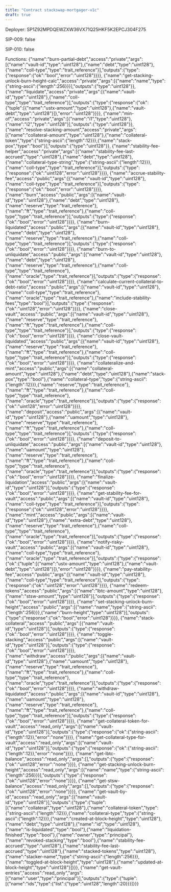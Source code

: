 ```yaml
---
title: "Contract stackswap-mortgager-v1c"
draft: true
---
```

Deployer: SP1Z92MPDQEWZXW36VX71Q25HKF5K2EPCJ304F275

SIP-009: false

SIP-010: false

Functions:
{"name":"burn-partial-debt","access":"private","args":[{"name":"vault-id","type":"uint128"},{"name":"debt","type":"uint128"},{"name":"coll-type","type":"trait_reference"}],"outputs":{"type":{"response":{"ok":"bool","error":"uint128"}}}}, {"name":"get-stacking-unlock-burn-height-calc","access":"private","args":[{"name":"name","type":{"string-ascii":{"length":256}}}],"outputs":{"type":"uint128"}}, {"name":"liquidate","access":"private","args":[{"name":"vault-id","type":"uint128"},{"name":"coll-type","type":"trait_reference"}],"outputs":{"type":{"response":{"ok":{"tuple":[{"name":"ustx-amount","type":"uint128"},{"name":"vault-debt","type":"uint128"}]},"error":"uint128"}}}}, {"name":"min-of","access":"private","args":[{"name":"i1","type":"uint128"},{"name":"i2","type":"uint128"}],"outputs":{"type":"uint128"}}, {"name":"resolve-stacking-amount","access":"private","args":[{"name":"collateral-amount","type":"uint128"},{"name":"collateral-token","type":{"string-ascii":{"length":12}}},{"name":"stack-pox","type":"bool"}],"outputs":{"type":"uint128"}}, {"name":"stability-fee-helper","access":"private","args":[{"name":"stability-fee-last-accrued","type":"uint128"},{"name":"debt","type":"uint128"},{"name":"collateral-type-string","type":{"string-ascii":{"length":12}}},{"name":"coll-type","type":"trait_reference"}],"outputs":{"type":{"response":{"ok":"uint128","error":"uint128"}}}}, {"name":"accrue-stability-fee","access":"public","args":[{"name":"vault-id","type":"uint128"},{"name":"coll-type","type":"trait_reference"}],"outputs":{"type":{"response":{"ok":"bool","error":"uint128"}}}}, {"name":"burn","access":"public","args":[{"name":"vault-id","type":"uint128"},{"name":"debt","type":"uint128"},{"name":"reserve","type":"trait_reference"},{"name":"ft","type":"trait_reference"},{"name":"coll-type","type":"trait_reference"}],"outputs":{"type":{"response":{"ok":"bool","error":"uint128"}}}}, {"name":"burn-liquidated","access":"public","args":[{"name":"vault-id","type":"uint128"},{"name":"debt","type":"uint128"},{"name":"reserve","type":"trait_reference"},{"name":"coll-type","type":"trait_reference"}],"outputs":{"type":{"response":{"ok":"bool","error":"uint128"}}}}, {"name":"burn-to-unliquidate","access":"public","args":[{"name":"vault-id","type":"uint128"},{"name":"debt","type":"uint128"},{"name":"reserve","type":"trait_reference"},{"name":"coll-type","type":"trait_reference"},{"name":"oracle","type":"trait_reference"}],"outputs":{"type":{"response":{"ok":"bool","error":"uint128"}}}}, {"name":"calculate-current-collateral-to-debt-ratio","access":"public","args":[{"name":"vault-id","type":"uint128"},{"name":"coll-type","type":"trait_reference"},{"name":"oracle","type":"trait_reference"},{"name":"include-stability-fees","type":"bool"}],"outputs":{"type":{"response":{"ok":"uint128","error":"uint128"}}}}, {"name":"close-vault","access":"public","args":[{"name":"vault-id","type":"uint128"},{"name":"reserve","type":"trait_reference"},{"name":"ft","type":"trait_reference"},{"name":"coll-type","type":"trait_reference"}],"outputs":{"type":{"response":{"ok":"bool","error":"uint128"}}}}, {"name":"close-vault-liquidated","access":"public","args":[{"name":"vault-id","type":"uint128"},{"name":"reserve","type":"trait_reference"},{"name":"ft","type":"trait_reference"},{"name":"coll-type","type":"trait_reference"}],"outputs":{"type":{"response":{"ok":"bool","error":"uint128"}}}}, {"name":"collateralize-and-mint","access":"public","args":[{"name":"collateral-amount","type":"uint128"},{"name":"debt","type":"uint128"},{"name":"stack-pox","type":"bool"},{"name":"collateral-type","type":{"string-ascii":{"length":12}}},{"name":"reserve","type":"trait_reference"},{"name":"ft","type":"trait_reference"},{"name":"coll-type","type":"trait_reference"},{"name":"oracle","type":"trait_reference"}],"outputs":{"type":{"response":{"ok":"uint128","error":"uint128"}}}}, {"name":"deposit","access":"public","args":[{"name":"vault-id","type":"uint128"},{"name":"uamount","type":"uint128"},{"name":"reserve","type":"trait_reference"},{"name":"ft","type":"trait_reference"},{"name":"coll-type","type":"trait_reference"}],"outputs":{"type":{"response":{"ok":"bool","error":"uint128"}}}}, {"name":"deposit-to-unliquidate","access":"public","args":[{"name":"vault-id","type":"uint128"},{"name":"uamount","type":"uint128"},{"name":"reserve","type":"trait_reference"},{"name":"ft","type":"trait_reference"},{"name":"coll-type","type":"trait_reference"},{"name":"oracle","type":"trait_reference"}],"outputs":{"type":{"response":{"ok":"bool","error":"uint128"}}}}, {"name":"finalize-liquidation","access":"public","args":[{"name":"vault-id","type":"uint128"}],"outputs":{"type":{"response":{"ok":"bool","error":"uint128"}}}}, {"name":"get-stability-fee-for-vault","access":"public","args":[{"name":"vault-id","type":"uint128"},{"name":"coll-type","type":"trait_reference"}],"outputs":{"type":{"response":{"ok":"uint128","error":"uint128"}}}}, {"name":"mint","access":"public","args":[{"name":"vault-id","type":"uint128"},{"name":"extra-debt","type":"uint128"},{"name":"reserve","type":"trait_reference"},{"name":"coll-type","type":"trait_reference"},{"name":"oracle","type":"trait_reference"}],"outputs":{"type":{"response":{"ok":"bool","error":"uint128"}}}}, {"name":"notify-risky-vault","access":"public","args":[{"name":"vault-id","type":"uint128"},{"name":"coll-type","type":"trait_reference"},{"name":"oracle","type":"trait_reference"}],"outputs":{"type":{"response":{"ok":{"tuple":[{"name":"ustx-amount","type":"uint128"},{"name":"vault-debt","type":"uint128"}]},"error":"uint128"}}}}, {"name":"pay-stability-fee","access":"public","args":[{"name":"vault-id","type":"uint128"},{"name":"coll-type","type":"trait_reference"}],"outputs":{"type":{"response":{"ok":"uint128","error":"uint128"}}}}, {"name":"redeem-tokens","access":"public","args":[{"name":"lbtc-amount","type":"uint128"},{"name":"stsw-amount","type":"uint128"}],"outputs":{"type":{"response":{"ok":"bool","error":"uint128"}}}}, {"name":"set-stacking-unlock-burn-height","access":"public","args":[{"name":"name","type":{"string-ascii":{"length":256}}},{"name":"burn-height","type":"uint128"}],"outputs":{"type":{"response":{"ok":"bool","error":"uint128"}}}}, {"name":"stack-collateral","access":"public","args":[{"name":"vault-id","type":"uint128"}],"outputs":{"type":{"response":{"ok":"bool","error":"uint128"}}}}, {"name":"toggle-stacking","access":"public","args":[{"name":"vault-id","type":"uint128"}],"outputs":{"type":{"response":{"ok":"bool","error":"uint128"}}}}, {"name":"withdraw","access":"public","args":[{"name":"vault-id","type":"uint128"},{"name":"uamount","type":"uint128"},{"name":"reserve","type":"trait_reference"},{"name":"ft","type":"trait_reference"},{"name":"coll-type","type":"trait_reference"},{"name":"oracle","type":"trait_reference"}],"outputs":{"type":{"response":{"ok":"bool","error":"uint128"}}}}, {"name":"withdraw-liquidated","access":"public","args":[{"name":"vault-id","type":"uint128"},{"name":"uamount","type":"uint128"},{"name":"reserve","type":"trait_reference"},{"name":"ft","type":"trait_reference"},{"name":"coll-type","type":"trait_reference"}],"outputs":{"type":{"response":{"ok":"bool","error":"uint128"}}}}, {"name":"get-collateral-token-for-vault","access":"read_only","args":[{"name":"vault-id","type":"uint128"}],"outputs":{"type":{"response":{"ok":{"string-ascii":{"length":12}},"error":"none"}}}}, {"name":"get-collateral-type-for-vault","access":"read_only","args":[{"name":"vault-id","type":"uint128"}],"outputs":{"type":{"response":{"ok":{"string-ascii":{"length":12}},"error":"none"}}}}, {"name":"get-lbtc-balance","access":"read_only","args":[],"outputs":{"type":{"response":{"ok":"uint128","error":"none"}}}}, {"name":"get-stacking-unlock-burn-height","access":"read_only","args":[{"name":"name","type":{"string-ascii":{"length":256}}}],"outputs":{"type":{"response":{"ok":"uint128","error":"none"}}}}, {"name":"get-stsw-balance","access":"read_only","args":[],"outputs":{"type":{"response":{"ok":"uint128","error":"none"}}}}, {"name":"get-vault-by-id","access":"read_only","args":[{"name":"vault-id","type":"uint128"}],"outputs":{"type":{"tuple":[{"name":"collateral","type":"uint128"},{"name":"collateral-token","type":{"string-ascii":{"length":12}}},{"name":"collateral-type","type":{"string-ascii":{"length":12}}},{"name":"created-at-block-height","type":"uint128"},{"name":"debt","type":"uint128"},{"name":"id","type":"uint128"},{"name":"is-liquidated","type":"bool"},{"name":"liquidation-finished","type":"bool"},{"name":"owner","type":"principal"},{"name":"revoked-stacking","type":"bool"},{"name":"stability-fee-accrued","type":"uint128"},{"name":"stability-fee-last-accrued","type":"uint128"},{"name":"stacked-tokens","type":"uint128"},{"name":"stacker-name","type":{"string-ascii":{"length":256}}},{"name":"toggled-at-block-height","type":"uint128"},{"name":"updated-at-block-height","type":"uint128"}]}}}, {"name":"get-vault-entries","access":"read_only","args":[{"name":"user","type":"principal"}],"outputs":{"type":{"tuple":[{"name":"ids","type":{"list":{"type":"uint128","length":20}}}]}}}
